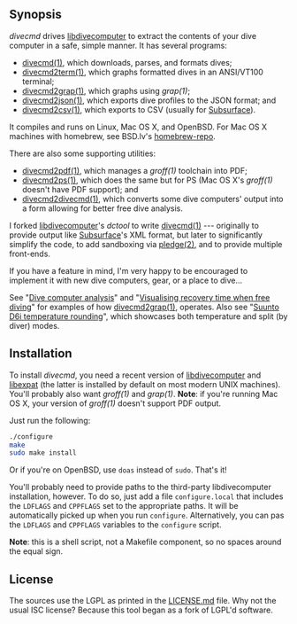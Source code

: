 ## Synopsis

*divecmd* drives [libdivecomputer](http://www.libdivecomputer.org) to
extract the contents of your dive computer in a safe, simple manner.  It
has several programs: 

- [divecmd(1)](https://kristaps.bsd.lv/divecmd/divecmd.1.html), which
  downloads, parses, and formats dives;
- [divecmd2term(1)](https://kristaps.bsd.lv/divecmd/divecmd2term.1.html),
  which graphs formatted dives in an ANSI/VT100 terminal;
- [divecmd2grap(1)](https://kristaps.bsd.lv/divecmd/divecmd2grap.1.html),
  which graphs using *grap(1)*; 
- [divecmd2json(1)](https://kristaps.bsd.lv/divecmd/divecmd2json.1.html),
  which exports dive profiles to the JSON format; and
- [divecmd2csv(1)](https://kristaps.bsd.lv/divecmd/divecmd2csv.1.html),
  which exports to CSV (usually for [Subsurface](https://subsurface-divelog.org/)).

It compiles and runs on Linux, Mac OS X, and OpenBSD.
For Mac OS X machines with homebrew, see BSD.lv's
[homebrew-repo](https://github.com/kristapsdz/homebrew-repo).

There are also some supporting utilities:

- [divecmd2pdf(1)](https://kristaps.bsd.lv/divecmd/divecmd2pdf.1.html), which
  manages a *groff(1)* toolchain into PDF; 
- [divecmd2ps(1)](https://kristaps.bsd.lv/divecmd/divecmd2ps.1.html), which
  does the same but for PS (Mac OS X's *groff(1)* doesn't have PDF support);
  and
- [divecmd2divecmd(1)](https://kristaps.bsd.lv/divecmd/divecmd2divecmd.1.html),
  which converts some dive computers' output into a form allowing for better
  free dive analysis.

I forked [libdivecomputer](http://www.libdivecomputer.org)'s *dctool* to
write [divecmd(1)](https://kristaps.bsd.lv/divecmd/divecmd.1.html) ---
originally to provide output like
[Subsurface](https://subsurface-divelog.org/)'s XML format, but later to
significantly simplify the code, to add sandboxing via
[pledge(2)](http://man.openbsd.org/pledge.2), and to provide multiple
front-ends.

If you have a feature in mind, I'm very happy to be encouraged to
implement it with new dive computers, gear, or a place to dive...

See "[Dive computer
analysis](https://divelog.blue/cgi-bin/dblg/public.html?entryid=68)" and "[Visualising
recovery time when free
diving](https://divelog.blue/cgi-bin/dblg/public.html?entryid=69)" for examples of how
[divecmd2grap(1)](https://kristaps.bsd.lv/divecmd/divecmd2grap.1.html),
operates.  Also see "[Suunto D6i temperature
rounding](https://divelog.blue/cgi-bin/dblg/public.html?entryid=77)", which
showcases both temperature and split (by diver) modes.

## Installation

To install *divecmd*, you need a recent version of
[libdivecomputer](http://www.libdivecomputer.org) and
[libexpat](http://expat.sourceforge.net/) (the latter is installed by
default on most modern UNIX machines).  You'll probably also want
*groff(1)* and *grap(1)*.  **Note**: if you're running Mac OS X, your
version of *groff(1)* doesn't support PDF output.

Just run the following:

```sh
./configure
make
sudo make install
```

Or if you're on OpenBSD, use `doas` instead of `sudo`.  That's it!

You'll probably need to provide paths to the third-party libdivecomputer
installation, however.
To do so, just add a file `configure.local` that includes the `LDFLAGS`
and `CPPFLAGS` set to the appropriate paths.
It will be automatically picked up when you run `configure`.
Alternatively, you can pas the `LDFLAGS` and `CPPFLAGS` variables to the
`configure` script.

**Note**: this is a shell script, not a Makefile component, so no spaces
around the equal sign.

## License

The sources use the LGPL as printed in the [LICENSE.md](LICENSE.md)
file.
Why not the usual ISC license?
Because this tool began as a fork of LGPL'd software.
